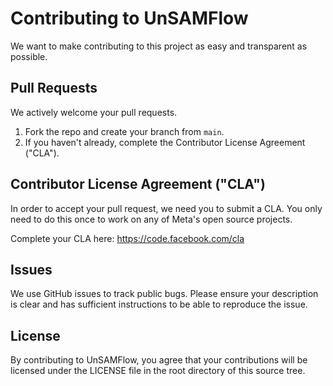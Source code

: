 # Contributing to UnSAMFlow
We want to make contributing to this project as easy and transparent as
possible.

## Pull Requests
We actively welcome your pull requests.

1. Fork the repo and create your branch from `main`.
2. If you haven't already, complete the Contributor License Agreement ("CLA").

## Contributor License Agreement ("CLA")
In order to accept your pull request, we need you to submit a CLA. You only need
to do this once to work on any of Meta's open source projects.

Complete your CLA here: <https://code.facebook.com/cla>

## Issues
We use GitHub issues to track public bugs. Please ensure your description is
clear and has sufficient instructions to be able to reproduce the issue.

## License
By contributing to UnSAMFlow, you agree that your contributions will be licensed
under the LICENSE file in the root directory of this source tree.
